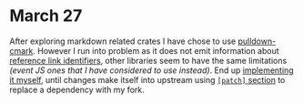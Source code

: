 # March 27

After exploring markdown related crates I have chose to use [pulldown-cmark][]. However I run into problem as it does not emit information about [reference link identifiers][pulldown-cmark-link-id-issue], other libraries seem to have the same limitations _(event JS ones that I have considered to use instead)_. End up [implementing it myself][pulldown-cmark-link-id-pull], until changes make itself into upstream using [`[patch]` section][cargo-patch] to replace a dependency with my fork.



[pulldown-cmark]:https://crates.io/crates/pulldown-cmark "Pull parser for CommonMark written in idiomatic Rust"
[pulldown-cmark-link-id-issue]:https://github.com/raphlinus/pulldown-cmark/issues/434
[pulldown-cmark-link-id-pull]:https://github.com/raphlinus/pulldown-cmark/pull/436

[cargo-patch]:https://doc.rust-lang.org/edition-guide/rust-2018/cargo-and-crates-io/replacing-dependencies-with-patch.html